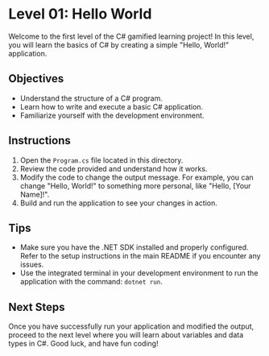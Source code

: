 # Level 01: Hello World

Welcome to the first level of the C# gamified learning project! In this level, you will learn the basics of C# by creating a simple "Hello, World!" application.

## Objectives
- Understand the structure of a C# program.
- Learn how to write and execute a basic C# application.
- Familiarize yourself with the development environment.

## Instructions
1. Open the `Program.cs` file located in this directory.
2. Review the code provided and understand how it works.
3. Modify the code to change the output message. For example, you can change "Hello, World!" to something more personal, like "Hello, [Your Name]!".
4. Build and run the application to see your changes in action.

## Tips
- Make sure you have the .NET SDK installed and properly configured. Refer to the setup instructions in the main README if you encounter any issues.
- Use the integrated terminal in your development environment to run the application with the command: `dotnet run`.

## Next Steps
Once you have successfully run your application and modified the output, proceed to the next level where you will learn about variables and data types in C#. Good luck, and have fun coding!